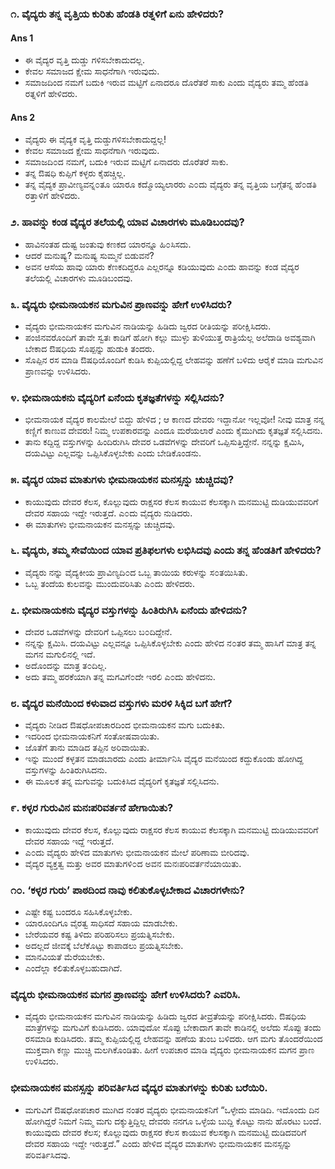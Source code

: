 ### ೧. ವೈದ್ಯರು ತನ್ನ ವೃತ್ತಿಯ ಕುರಿತು ಹೆಂಡತಿ ರತ್ನಳಿಗೆ ಏನು ಹೇಳಿದರು?
#### Ans 1
* ಈ ವೈದ್ಯರ ವೃತ್ತಿ ದುಡ್ಡು ಗಳಿಸಬೇಕಾದುದಲ್ಲ.
* ಕೇವಲ ಸಮಾಜದ ಕ್ಷೇಮ ಸಾಧನೆಗಾಗಿ ಇರುವುದು.
* ಸಮಾಜದಿಂದ ನಮಗೆ ಬದುಕಿ ಇರುವ ಮಟ್ಟಿಗೆ ಏನಾದರೂ ದೊರೆತರೆ ಸಾಕು ಎಂದು ವೈದ್ಯರು ತಮ್ಮ ಹೆಂಡತಿ ರತ್ನಳಿಗೆ ಹೇಳಿದರು.
#### Ans 2
* ವೈದ್ಯರು ಈ ವೈದ್ಯಕ ವೃತ್ತಿ ದುಡ್ಡುಗಳಿಸಬೇಕಾದುದ್ದಲ್ಲ!
* ಕೇವಲ ಸಮಾಜದ ಕ್ಷೇಮ ಸಾಧನೆಗಾಗಿ ಇರುವುದು.
* ಸಮಾಜದಿ೦ದ ನಮಗೆ, ಬದುಕಿ ಇರುವ ಮಟ್ಟಿಗೆ ಏನಾದರು ದೊರೆತರೆ ಸಾಕು.
* ತನ್ನ ಔಷಧಿ ಕುಪ್ಪಿಗೆ ಕಳ್ಳರು ಕೈಹಚ್ಚಿಲ್ಲ.
* ತನ್ನ ವೈದ್ಯಕ ಪ್ರಾವೀಣ್ಯವನ್ನ೦ತೂ ಯಾರೂ ಕದ್ಮೊಯ್ಯಲಾರರು ಎ೦ದು ವೈದ್ಯರು ತನ್ನ ವೃತ್ತಿಯ ಬಗ್ಗೆತನ್ನ ಹೆ೦ಡತಿ ರತ್ತಾಳಿಗೆ ಹೇಳಿದರು.

### ೨. ಹಾವನ್ನು ಕಂಡ ವೈದ್ಯರ ತಲೆಯಲ್ಲಿ ಯಾವ ವಿಚಾರಗಳು ಮೂಡಿಬಂದವು?
* ಹಾವಿನಂತಹ ದುಷ್ಟ ಜಂತುವು ಕಣಕದ ಯಾರನ್ನೂ ಹಿ೦ಸಿಸದು.
* ಆದರೆ ಮನುಷ್ಯ? ಮನುಷ್ಯ ಸುಮ್ಮನೆ ಬಿಡುವನೆ?
* ಅವನ ಆಸೆಯ ಹಾವು ಯಾರು ಕೆಣಕದಿದ್ದರೂ ಎಲ್ಲರನ್ನೂ ಕಡಿಯುವುದು ಎ೦ದು ಹಾವನ್ನು ಕಂಡ ವೈದ್ಯರ ತಲೆಯಲ್ಲಿ ವಿಚಾರಗಳು ಮೂಡಿಬಂದವು.

### ೩. ವೈದ್ಯರು ಭೀಮನಾಯಕನ ಮಗುವಿನ ಪ್ರಾಣವನ್ನು ಹೇಗೆ ಉಳಿಸಿದರು?
* ವೈದ್ಯರು ಭೀಮನಾಯಕನ ಮಗುವಿನ ನಾಡಿಯನ್ನು ಹಿಡಿದು ಜ್ವರದ ರೀತಿಯನ್ನು ಪರೀಕ್ಷಿಸಿದರು.
* ಪಂಜಿನವರೊಂದಿಗೆ ತಾವೇ ಸ್ವತಃ ಕಾಡಿಗೆ ಹೋಗಿ ಕಲ್ಲು ಮುಳ್ಳು ತುಳಿಯುತ್ತ ರಾತ್ರಿಯೆಲ್ಲ ಅಲೆದಾಡಿ ಅವಶ್ಯವಾಗಿ ಬೇಕಾದ ಔಷಧಿಯ ಸೊಪ್ಪನ್ನು ಹುಡುಕಿ ತಂದರು.
*  ಸೊಪ್ಪಿನ ರಸ ಮಾಡಿ ಔಷಧಿಯೊಂದಿಗೆ ಕುಡಿಸಿ ಕುಪ್ಪಿಯಲ್ಲಿದ್ದ ಲೇಹವನ್ನು ಹಣೆಗೆ ಬಳಿದು ಆರೈಕೆ ಮಾಡಿ ಮಗುವಿನ ಪ್ರಾಣವನ್ನು ಉಳಿಸಿದರು.

### ೪. ಭೀಮನಾಯಕನು ವೈದ್ಯರಿಗೆ ಏನೆಂದು ಕೃತಜ್ಞತೆಗಳನ್ನು ಸಲ್ಲಿಸಿದನು?
* ಭೀಮನಾಯಕ ವೈದ್ಯರ ಕಾಲಮೇಲೆ ಬಿದ್ದು ಹೇಳಿದ ; ಆ ಕಾಣದ ದೇವರು ಇದ್ದಾನೋ ಇಲ್ಲವೋ! ನೀವು ಮಾತ್ರ ನನ್ನ ಕಣ್ಣಿಗೆ ಕಾಣುವ ದೇವರು! ನಿಮ್ಮ ಉಪಕಾರವನ್ನು ಎಂದೂ ಮರೆಯಲಾರೆ ಎಂದು ಕೈಮುಗಿದು ಕೃತಜ್ಞತೆ ಸಲ್ಲಿಸಿದನು.
* ತಾನು ಕದ್ದಿದ್ದ ವಸ್ತುಗಳನ್ನು ಹಿಂದಿರುಗಿಸಿ ದೇವರ ಒಡವೆಗಳನ್ನು ದೇವರಿಗೆ ಒಪ್ಪಿಸುತ್ತಿದ್ದೇನೆ. ನನ್ನನ್ನು ಕ್ಷಮಿಸಿ, ದಯವಿಟ್ಟು ಎಲ್ಲವನ್ನು ಒಪ್ಪಿಸಿಕೊಳ್ಳಬೇಕು ಎಂದು ಬೇಡಿಕೊಂಡನು.

### ೫. ವೈದ್ಯರ ಯಾವ ಮಾತುಗಳು ಭೀಮನಾಯಕನ ಮನಸ್ಸನ್ನು ಚುಚ್ಚಿದವು?
* ಕಾಯುವುದು ದೇವರ ಕೆಲಸ, ಕೊಲ್ಲುವುದು ರಾಕ್ಷಸರ ಕೆಲಸ ಕಾಯುವ ಕೆಲಸಕ್ಕಾಗಿ ಮನಮುಟ್ಟಿ ದುಡಿಯುವವರಿಗೆ ದೇವರ ಸಹಾಯ ಇದ್ದೇ ಇರುತ್ತದೆ. ಎ೦ದು ವೈದ್ಯರು ನುಡಿದರು.
* ಈ ಮಾತುಗಳು ಭೀಮನಾಯಕನ ಮನಸ್ಸನ್ನು ಚುಚ್ಚಿದವು.

### ೬. ವೈದ್ಯರು, ತಮ್ಮ ಸೇವೆಯಿಂದ ಯಾವ ಪ್ರತಿಫಲಗಳು ಲಭಿಸಿದವು ಎಂದು ತನ್ನ ಹೆಂಡತಿಗೆ  ಹೇಳಿದರು?
* ವೈದ್ಯರು ನನ್ನು ವೈದ್ಯಕೀಯ ಪ್ರಾವಿಣ್ಯದಿ೦ದ ಒಬ್ಬ ತಾಯಿಯ ಕರುಳನ್ನು ಸ೦ತಯಿಸಿತು.
* ಒಬ್ಬ ತಂದೆಯ ಕುಲವನ್ನು ಮುಂದುವರಿಸಿತು ಎ೦ದು ಹೇಳಿದರು.

### ೭. ಭೀಮನಾಯಕನು ವೈದ್ಯರ ವಸ್ತುಗಳನ್ನು ಹಿಂತಿರುಗಿಸಿ ಏನೆಂದು ಹೇಳಿದನು?
* ದೇವರ ಒಡವೆಗಳನ್ನು ದೇವರಿಗೆ ಒಪ್ಪಿಸಲು ಬ೦ದಿದ್ದೇನೆ.
* ನನ್ನನ್ನು ಕ್ಷಮಿಸಿ. ದಯವಿಟ್ಟು ಎಲ್ಲವನ್ನೂ ಒಪ್ಪಿಸಿಕೊಳ್ಳಬೇಕು ಎಂದು ಹೇಳಿದ ನ೦ತರ ತಮ್ಮ ಹಾಸಿಗೆ ಮಾತ್ರ ತನ್ನ ಮಗನ ಮಗುಲಿನಲ್ಲಿ ಇದೆ.
* ಅದೊಂದನ್ನು ಮಾತ್ರ ತ೦ದಿಲ್ಲ.
* ಅದು ತಮ್ಮ ಹರಕೆಯಾಗಿ ತನ್ನ ಮಗವಿಗೆ೦ದೇ ಇರಲಿ ಎ೦ದು ಹೇಳಿದನು.



### ೮. ವೈದ್ಯರ ಮನೆಯಿಂದ ಕಳುವಾದ ವಸ್ತುಗಳು ಮರಳಿ ಸಿಕ್ಕಿದ ಬಗೆ ಹೇಗೆ?
* ವೈದ್ಯರು ನೀಡಿದ ಔಷಧೋಪಚಾರದಿಂದ ಭೀಮನಾಯಕನ ಮಗು ಬದುಕಿತು.
* ಇದರಿಂದ ಭೀಮನಾಯಕನಿಗೆ ಸಂತೋಷವಾಯಿತು.
* ಜೊತೆಗೆ ತಾನು ಮಾಡಿದ ತಪ್ಪಿನ ಅರಿವಾಯಿತು.
* ಇನ್ನು ಮುಂದೆ ಕಳ್ಳತನ ಮಾಡಬಾರದು ಎಂದು ತೀರ್ಮಾನಿಸಿ ವೈದ್ಯರ ಮನೆಯಿಂದ ಕದ್ದುಕೊಂಡು ಹೋಗಿದ್ದ ವಸ್ತುಗಳನ್ನು ಹಿಂತಿರುಗಿಸಿದನು.
* ಈ ಮೂಲಕ ತನ್ನ ಮಗುವನ್ನು ಬದುಕಿಸಿದ ವೈದ್ಯರಿಗೆ ಕೃತಜ್ಞತೆ ಸಲ್ಲಿಸಿದನು.

### ೯. ಕಳ್ಳರ ಗುರುವಿನ ಮನಃಪರಿವರ್ತನೆ ಹೇಗಾಯಿತು?
* ಕಾಯುವುದು ದೇವರ ಕೆಲಸ, ಕೊಲ್ಲುವುದು ರಾಕ್ಷಸರ ಕೆಲಸ ಕಾಯುವ ಕೆಲಸಕ್ಕಾಗಿ ಮನಮುಟ್ಟಿ ದುಡಿಯುವವರಿಗೆ ದೇವರ ಸಹಾಯ ಇದ್ದೆ ಇರುತ್ತದೆ.
* ಎ೦ದು ವೈದ್ಯರು ಹೇಳಿದ ಮಾತುಗಳು ಭೀಮನಾಯಕನ ಮೇಲೆ ಪರಿಣಾಮ ಬೀರಿದವು.
* ವೈದ್ಯರ ವ್ಯಕ್ತತ್ವ ಮತ್ತು ಅವರ ಮಾತುಗಳಿ೦ದ ಅವನ ಮನಃಪರಿವರ್ತನೆಯಾಯಿತು.

### ೧೦. ‘ಕಳ್ಳರ ಗುರು’ ಪಾಠದಿಂದ ನಾವು ಕಲಿತುಕೊಳ್ಳಬೇಕಾದ ವಿಚಾರಗಳೇನು? 
* ಎಷ್ಟೇ ಕಷ್ಟ ಬಂದರೂ ಸಹಿಸಿಕೊಳ್ಳಬೇಕು.
* ಯಾರೂಂದಿಗೂ ವೈರತ್ವ ಸಾಧಿಸದೆ ಸಹಾಯ ಮಾಡಬೇಕು.
* ಬೇರೆಯವರ ಕಷ್ಟ ತಿಳಿದು ಪರಿಹರಿಸಲು ಪ್ರಯತ್ನಿಸಬೇಕು.
* ಅದಲ್ಲದೆ ಜೀವಕ್ಕೆ ಬೆಲೆಕೊಟ್ಟು ಕಾಪಾಡಲು ಪ್ರಯತ್ನಿಸಬೇಕು.
* ಮಾನವಿಯತೆ ಮೆರೆಯಬೇಕು.
* ಎಂದೆಲ್ಲಾ ಕಲಿತುಕೊಳ್ಳಬಹುದಾಗಿದೆ.

### ವೈದ್ಯರು ಭೀಮನಾಯಕನ ಮಗನ ಪ್ರಾಣವನ್ನು ಹೇಗೆ ಉಳಿಸಿದರು? ಎವರಿಸಿ.
* ವೈದ್ಯರು ಭೀಮನಾಯಕನ ಮಗುವಿನ ನಾಡಿಯನ್ನು ಹಿಡಿದು ಜ್ವರದ ತೀವ್ರತೆಯನ್ನು ಪರೀಕ್ಷಿಸಿದರು. ಔಷಧಿಯ ಮಾತ್ರೆಗಳನ್ನು ಮಗುವಿಗೆ ಕುಡಿಸಿದರು. ಯಾವುದೋ ಸೊಪ್ಪು ಬೇಕಾದಾಗ ತಾವೇ ಕಾಡಿನಲ್ಲಿ ಅಲೆದು ಸೊಪ್ಪು ತಂದು ರಸಮಾಡಿ ಕುಡಿಸಿದರು. ತಮ್ಮ
ಕುಪ್ಪಿಯಲ್ಲಿದ್ದ ಲೇಹವನ್ನು ಹಣೆಯ ತುಂಬ ಬಳಿದರು. ಆಗ ಮಗು ತೊಂದರೆಯಿಂದ ಮುಕ್ತವಾಗಿ ಕಣ್ಣು ಮುಚ್ಚಿ ಮಲಗಿಕೊಂಡಿತು. ಹೀಗೆ ಉಪಚಾರ ಮಾಡಿ ವೈದ್ಯರು ಭೀಮನಾಯಕನ ಮಗನ ಪ್ರಾಣ ಉಳಿಸಿದರು.

### ಭೀಮನಾಯಕನ ಮನಸ್ಸನ್ನು ಪರಿವರ್ತಿಸಿದ ವೈದ್ಯರ ಮಾತುಗಳನ್ನು ಕುರಿತು ಬರೆಯಿರಿ.
* ಮಗುವಿಗೆ ಔಷಧೋಪಚಾರ ಮುಗಿದ ನಂತರ ವೈದ್ಯರು ಭೀಮನಾಯಕನಿಗೆ “ಒಳ್ಳೇದು ಮಾಡಿದಿ. ಇದೊಂದು ದಿನ ಹೋಗಿದ್ದರೆ ನಿಮಗೆ ನಿಮ್ಮ ಮಗು ದಕ್ಶುತ್ತಿದ್ದಿಲ್ಲ ದೇವರು ನನಗೂ ಒಳ್ಳೆಯ ಬುದ್ದಿ ಕೊಟ್ಟು ನಾನು ಹೊರಟು ಬಂದೆ. ಕಾಯುವುದು ದೇವರ ಕೆಲಸ; ಕೊಲ್ಲುವುದು
ರಾಕ್ಷಸರ ಕೆಲಸ ಕಾಯುವ ಕೆಲಸಕ್ಕಾಗಿ ಮನಮುಟ್ಟಿ ದುಡಿದವರಿಗೆ ದೇವರ ಸಹಾಯ ಇದ್ದೇ ಇರುತ್ತದೆ.” ಎಂದು ಹೇಳಿದ ವೈದ್ಯರ ಮಾತುಗಳು ಭೀಮನಾಯಕನ ಮನಸ್ಸನ್ನು ಪರಿವರ್ತಿಸಿದವು.



